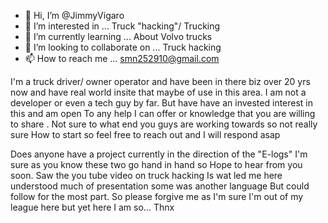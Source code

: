 - 👋 Hi, I’m @JimmyVigaro
- 👀 I’m interested in ... Truck "hacking"/ Trucking
- 🌱 I’m currently learning ... About Volvo trucks
- 💞️ I’m looking to collaborate on ... Truck hacking
- 📫 How to reach me ... smn252910@gmail.com

<!---
JimmyVigaro/JimmyVigaro is a ✨ special ✨ repository because its `README.md` (this file) appears on your GitHub profile.
You can click the Preview link to take a look at your changes.
--->
  I'm a truck driver/ owner operator and have been in there biz over 20 yrs now and have real world insite that maybe of
 use in this area.  I am not a developer or even a tech guy by far. But have have an invested interest in this and am open 
To any help I can offer or knowledge that you are willing to share .
  Not sure to what end you guys are working towards so not really sure 
How to start so feel free to reach out and I will respond asap

  Does anyone have a project currently in the direction of the 
"E-logs" I'm sure as you know these two go hand in hand so
Hope to hear from you soon. Saw the you tube video on truck hacking 
Is wat led me here understood much of presentation some was another language 
But could follow for the most part. So please forgive me as I'm sure 
I'm out of my league here but yet here I am so... Thnx
